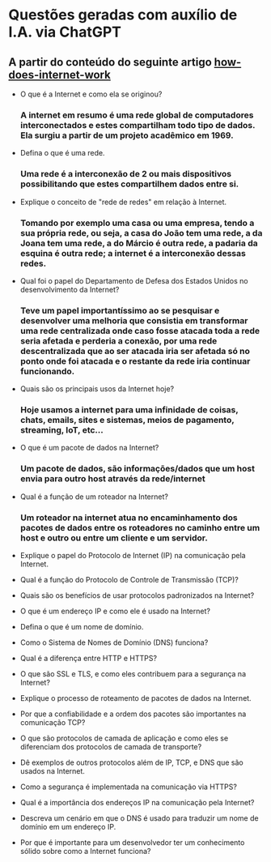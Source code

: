 # Questões geradas com auxílio de I.A. via ChatGPT
## A partir do conteúdo do seguinte artigo [how-does-internet-work](https://cs.fyi/guide/how-does-internet-work)

- O que é a Internet e como ela se originou?
  ### A internet em resumo é uma rede global de computadores interconectados e estes compartilham todo tipo de dados. Ela surgiu a partir de um projeto acadêmico em 1969.

- Defina o que é uma rede.
  ### Uma rede é a interconexão de 2 ou mais dispositivos possibilitando que estes compartilhem dados entre si.

- Explique o conceito de "rede de redes" em relação à Internet.
  ### Tomando por exemplo uma casa ou uma empresa, tendo a sua própria rede, ou seja, a casa do João tem uma rede, a da Joana tem uma rede, a do Márcio é outra rede, a padaria da esquina é outra rede; a internet é a interconexão dessas redes.
  
- Qual foi o papel do Departamento de Defesa dos Estados Unidos no desenvolvimento da Internet?
  ### Teve um papel importantíssimo ao se pesquisar e desenvolver uma melhoria que consistia em transformar uma rede centralizada onde caso fosse atacada toda a rede seria afetada e perderia a conexão, por uma rede descentralizada que ao ser atacada iria ser afetada só no ponto onde foi atacada e o restante da rede iria continuar funcionando.

- Quais são os principais usos da Internet hoje?
  ### Hoje usamos a internet para uma infinidade de coisas, chats, emails, sites e sistemas, meios de pagamento, streaming, IoT, etc...
  
- O que é um pacote de dados na Internet?
  ### Um pacote de dados, são informações/dados que um host envia para outro host através da rede/internet

- Qual é a função de um roteador na Internet?
  ### Um roteador na internet atua no encaminhamento dos pacotes de dados entre os roteadores no caminho entre um host e outro ou entre um cliente e um servidor.
  
- Explique o papel do Protocolo de Internet (IP) na comunicação pela Internet.
- Qual é a função do Protocolo de Controle de Transmissão (TCP)?
- Quais são os benefícios de usar protocolos padronizados na Internet?
- O que é um endereço IP e como ele é usado na Internet?
- Defina o que é um nome de domínio.
- Como o Sistema de Nomes de Domínio (DNS) funciona?
- Qual é a diferença entre HTTP e HTTPS?
- O que são SSL e TLS, e como eles contribuem para a segurança na Internet?
- Explique o processo de roteamento de pacotes de dados na Internet.
- Por que a confiabilidade e a ordem dos pacotes são importantes na comunicação TCP?
- O que são protocolos de camada de aplicação e como eles se diferenciam dos protocolos de camada de transporte?
- Dê exemplos de outros protocolos além de IP, TCP, e DNS que são usados na Internet.
- Como a segurança é implementada na comunicação via HTTPS?
- Qual é a importância dos endereços IP na comunicação pela Internet?
- Descreva um cenário em que o DNS é usado para traduzir um nome de domínio em um endereço IP.
- Por que é importante para um desenvolvedor ter um conhecimento sólido sobre como a Internet funciona?
